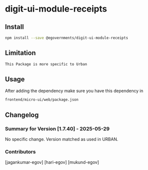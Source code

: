# digit-ui-module-receipts

## Install

```bash
npm install --save @egovernments/digit-ui-module-receipts
```

## Limitation

```bash
This Package is more specific to Urban
```

## Usage

After adding the dependency make sure you have this dependency in

```bash
frontend/micro-ui/web/package.json
```

## Changelog

### Summary for Version [1.7.40] - 2025-05-29

No specific change. Version matched as used in URBAN.

### Contributors

[jagankumar-egov] [hari-egov] [mukund-egov]